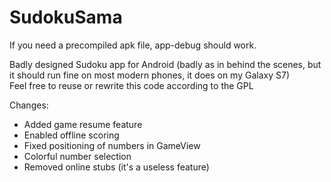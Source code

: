 # SudokuSama
If you need a precompiled apk file, app-debug should work.

Badly designed Sudoku app for Android (badly as in behind the scenes, but it should run fine on most modern phones, it does on my Galaxy S7)<br>
Feel free to reuse or rewrite this code according to the GPL

Changes:
- Added game resume feature
- Enabled offline scoring
- Fixed positioning of numbers in GameView
- Colorful number selection
- Removed online stubs (it's a useless feature)
